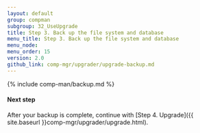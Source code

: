 ```yaml
---
layout: default 
group: compman
subgroup: 32_UseUpgrade
title: Step 3. Back up the file system and database
menu_title: Step 3. Back up the file system and database
menu_node: 
menu_order: 15
version: 2.0
github_link: comp-mgr/upgrader/upgrade-backup.md
---
```


{% include comp-man/backup.md %}

#### Next step
After your backup is complete, continue with [Step 4. Upgrade]({{ site.baseurl }}comp-mgr/upgrader/upgrade.html).


